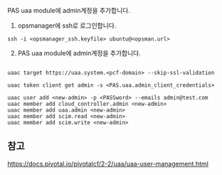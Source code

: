 
PAS uaa module에 admin계정을 추가합니다.

1. opsmanager에 ssh로 로그인합니다.
~~~
ssh -i <opsmanager_ssh.keyfile> ubuntu@<opsman.url>
~~~

2. PAS uaa module에 admin계정을 추가합니다.
~~~

uaac target https://uaa.system.<pcf-domain> --skip-ssl-validation

uaac token client get admin -s <PAS.uaa.admin_client_credentials>

uaac user add <new-admin> -p <PASSword> --emails admin@test.com
uaac member add cloud_controller.admin <new-admin>
uaac member add uaa.admin <new-admin>
uaac member add scim.read <new-admin>
uaac member add scim.write <new-admin>
~~~


## 참고
https://docs.pivotal.io/pivotalcf/2-2/uaa/uaa-user-management.html
